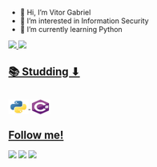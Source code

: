 - 👋 Hi, I’m Vitor Gabriel
- 👀 I’m interested in Information Security
- 🌱 I’m currently learning Python




<div>
  <a href="https://github.com/vitordalmora">
  <img height="180em" src="https://github-readme-stats.vercel.app/api?username=vitordalmora&show_icons=true&theme=dracula&include_all_commits=true&count_private=true"/>
  <img height="180em" src="https://github-readme-stats.vercel.app/api/top-langs/?username=vitordalmora&layout=compact&langs_count=7&theme=dracula"/>
</div>

   
  
  ## 📚 Studding   ⬇
   
  <div style="display: inline_block"><br>
  <img align="center" alt="Rafa-Python" height="30" width="40" src="https://raw.githubusercontent.com/devicons/devicon/master/icons/python/python-original.svg">
  <img align="center" alt="Rafa-Csharp" height="30" width="40" src="https://raw.githubusercontent.com/devicons/devicon/master/icons/csharp/csharp-original.svg">
 
 
    
</div>
  
  
  
  ## Follow me!
  
  
<div> 
  <a href="https://www.youtube.com/channel/UCAz8aMMk98nA1aDMJifqjmQ" target="_blank"><img src="https://img.shields.io/badge/YouTube-FF0000?style=for-the-badge&logo=youtube&logoColor=white" target="_blank"></a>
  <a href="https://instagram.com/vitor_pd7" target="_blank"><img src="https://img.shields.io/badge/-Instagram-%23E4405F?style=for-the-badge&logo=instagram&logoColor=white" target="_blank"></a>
 <a href="https://discord.gg/TTE3cHG97j" target="_blank"><img src="https://img.shields.io/badge/Discord-7289DA?style=for-the-badge&logo=discord&logoColor=white" target="_blank">
 
</div>
